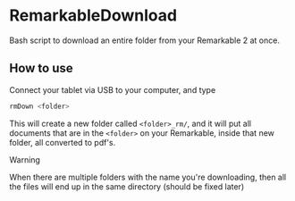# RemarkableDownload
Bash script to download an entire folder from your Remarkable 2 at once.

## How to use
Connect your tablet via USB to your computer, and type
```bash
rmDown <folder>
```
This will create a new folder called `<folder>_rm/`, and it will put all documents that are in the `<folder>` on your Remarkable, inside that new folder, all converted to pdf's.

> [!WARNING]
> When there are multiple folders with the name you're downloading, then all the files will end up in the same directory (should be fixed later)
